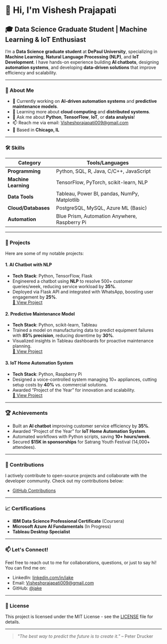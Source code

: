 # 👋 Hi, I'm Vishesh Prajapati

## 🎓 Data Science Graduate Student | Machine Learning & IoT Enthusiast

I’m a **Data Science graduate student** at **DePaul University**, specializing in **Machine Learning**, **Natural Language Processing (NLP)**, and **IoT Development**. I have hands-on experience building **AI chatbots**, designing **automation systems**, and developing **data-driven solutions** that improve efficiency and scalability.

---

### 🌟 About Me

- 🔭 Currently working on **AI-driven automation systems** and **predictive maintenance models**.
- 🌱 Learning more about **cloud computing** and **distributed systems**.
- 💬 Ask me about **Python**, **TensorFlow**, **IoT**, or **data analysis**!
- 📫 Reach me via email: [Visheshprajapati009@gmail.com](mailto:Visheshprajapati009@gmail.com)
- 📍 Based in **Chicago, IL**

---

### 🛠 Skills

| Category                | Tools/Languages                              |
|-------------------------|----------------------------------------------|
| **Programming**         | Python, SQL, R, Java, C/C++, JavaScript      |
| **Machine Learning**    | TensorFlow, PyTorch, scikit-learn, NLP       |
| **Data Tools**          | Tableau, Power BI, pandas, NumPy, Matplotlib |
| **Cloud/Databases**     | PostgreSQL, MySQL, Azure ML (Basic)          |
| **Automation**          | Blue Prism, Automation Anywhere, Raspberry Pi|

---

### 🚀 Projects

Here are some of my notable projects:

#### 1. **AI Chatbot with NLP**
- **Tech Stack**: Python, TensorFlow, Flask  
- Engineered a chatbot using **NLP** to resolve 500+ customer queries/week, reducing service workload by **35%**.  
- Deployed via Flask API and integrated with WhatsApp, boosting user engagement by **25%**.  
[🔗 View Project](https://github.com/jake/ai-chatbot)

#### 2. **Predictive Maintenance Model**
- **Tech Stack**: Python, scikit-learn, Tableau  
- Trained a model on manufacturing data to predict equipment failures with **85% precision**, reducing downtime by **30%**.  
- Visualized insights in Tableau dashboards for proactive maintenance planning.  
[🔗 View Project](https://github.com/jake/predictive-maintenance)

#### 3. **IoT Home Automation System**
- **Tech Stack**: Python, Raspberry Pi  
- Designed a voice-controlled system managing 10+ appliances, cutting setup costs by **40%** vs. commercial solutions.  
- Awarded “Project of the Year” for innovation and scalability.  
[🔗 View Project](https://github.com/jake/iot-home-automation)

---

### 🏆 Achievements

- Built an **AI chatbot** improving customer service efficiency by **35%**.
- Awarded “Project of the Year” for **IoT Home Automation System**.
- Automated workflows with Python scripts, saving **10+ hours/week**.
- Secured **$15K in sponsorships** for Satrang Youth Festival (14,000+ attendees).

---

### 🤝 Contributions

I actively contribute to open-source projects and collaborate with the developer community. Check out my contributions below:

- [GitHub Contributions](https://github.com/jake?tab=overview&from=2023-01-01&to=2023-12-31)

---

### 📈 Certifications

- **IBM Data Science Professional Certificate** (Coursera)
- **Microsoft Azure AI Fundamentals** (In Progress)
- **Tableau Desktop Specialist**

---

### 📫 Let's Connect!

Feel free to reach out to me for collaborations, questions, or just to say hi! You can find me on:

- LinkedIn: [linkedin.com/in/jake](https://www.linkedin.com/in/jake)  
- Email: [Visheshprajapati009@gmail.com](mailto:Visheshprajapati009@gmail.com)  
- GitHub: [@jake](https://github.com/jake)

---

### 📜 License

This project is licensed under the MIT License - see the [LICENSE](LICENSE) file for details.

---

> *"The best way to predict the future is to create it."* – Peter Drucker
